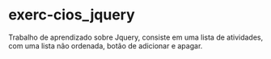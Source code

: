 # exerc-cios_jquery
Trabalho de aprendizado sobre Jquery, consiste em uma lista de atividades, com uma lista não ordenada, botão de adicionar e apagar.
